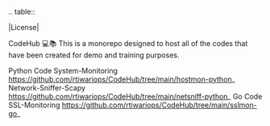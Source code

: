 <!-- @format -->

.. table::

|License|

CodeHub 💻📚
This is a monorepo designed to host all of the codes that have been created for demo and training purposes.

Python Code
System-Monitoring <https://github.com/rtiwariops/CodeHub/tree/main/hostmon-python>_
Network-Sniffer-Scapy <https://github.com/rtiwariops/CodeHub/tree/main/netsniff-python>_
Go Code
SSL-Monitoring <https://github.com/rtiwariops/CodeHub/tree/main/sslmon-go>\_
